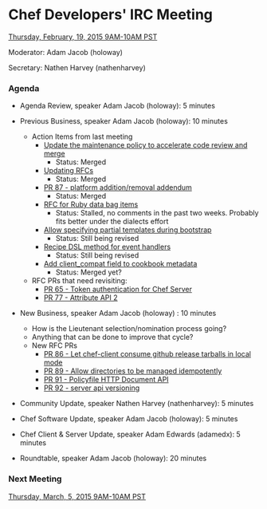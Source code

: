 # Chef Developers' IRC Meeting

[Thursday, February, 19, 2015 9AM-10AM PST](http://www.timeanddate.com/worldclock/fixedtime.html?msg=%23chef-hacking+developers%27+meeting&iso=20150219T12&p1=419&ah=1)

Moderator:  Adam Jacob (holoway)

Secretary:  Nathen Harvey (nathenharvey)

### Agenda
* Agenda Review, speaker Adam Jacob (holoway): 5 minutes
* Previous Business, speaker Adam Jacob (holoway): 10 minutes
  * Action Items from last meeting
    * [Update the maintenance policy to accelerate code review and merge](https://github.com/chef/chef-rfc/pull/88)
      * Status: Merged
    * [Updating RFCs](https://github.com/chef/chef-rfc/pull/85)
      * Status: Merged
    * [PR 87 - platform addition/removal addendum](https://github.com/chef/chef-rfc/pull/87)
      * Status: Merged
    * [RFC for Ruby data bag items](https://github.com/opscode/chef-rfc/pull/79)   
      * Status: Stalled, no comments in the past two weeks. Probably fits better under the dialects effort
    * [Allow specifying partial templates during bootstrap](https://github.com/opscode/chef-rfc/pull/82)
      * Status: Still being revised
    * [Recipe DSL method for event handlers](https://github.com/opscode/chef-rfc/pull/83)
      * Status: Still being revised
    * [Add client_compat field to cookbook metadata](https://github.com/opscode/chef-rfc/pull/84)
      * Status: Merged yet?
  * RFC PRs that need revisiting:
    * [PR 65 - Token authentication for Chef Server](https://github.com/chef/chef-rfc/pull/65)
    * [PR 77 - Attribute API 2](https://github.com/chef/chef-rfc/pull/77)
  
* New Business, speaker Adam Jacob (holoway) : 10 minutes
  * How is the Lieutenant selection/nomination process going?
  * Anything that can be done to improve that cycle?
  * New RFC PRs
    * [PR 86 - Let chef-client consume github release tarballs in local mode](https://github.com/chef/chef-rfc/pull/86)
    * [PR 89 - Allow directories to be managed idempotently](https://github.com/chef/chef-rfc/pull/89)
    * [PR 91 - Policyfile HTTP Document API](https://github.com/chef/chef-rfc/pull/91)
    * [PR 92 - server api versioning](https://github.com/chef/chef-rfc/pull/92)
* Community Update, speaker Nathen Harvey (nathenharvey): 5 minutes
* Chef Software Update, speaker Adam Jacob (holoway): 5 minutes
* Chef Client & Server Update, speaker Adam Edwards (adamedx): 5 minutes
* Roundtable, speaker Adam Jacob (holoway): 20 minutes

### Next Meeting

[Thursday, March, 5, 2015 9AM-10AM PST](http://www.timeanddate.com/worldclock/fixedtime.html?msg=%23chef-hacking+developers%27+meeting&iso=20150305T12&p1=419&ah=1)

